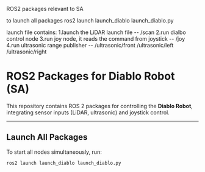 ROS2 packages relevant to SA

to launch all packages
ros2 launch launch_diablo launch_diablo.py

launch file contains:
1.launch the LiDAR launch file -- /scan
2.run dialbo control node
3.run joy node, it reads the command from joystick -- /joy
4.run ultrasonic range publisher -- /ultrasonic/front /ultrasonic/left /ultrasonic/right 

# **ROS2 Packages for Diablo Robot (SA)**  

This repository contains ROS 2 packages for controlling the **Diablo Robot**, integrating sensor inputs (LiDAR, ultrasonic) and joystick control.  

---

## **Launch All Packages**  
To start all nodes simultaneously, run:  
```bash
ros2 launch launch_diablo launch_diablo.py

